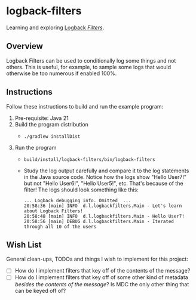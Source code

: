 # logback-filters

Learning and exploring [Logback _Filters_](http://logback.qos.ch/manual/filters.html).


## Overview

Logback Filters can be used to conditionally log some things and not others. This is useful, for example, to sample some
logs that would otherwise be too numerous if enabled 100%.


## Instructions

Follow these instructions to build and run the example program:

1. Pre-requisite: Java 21
2. Build the program distribution
   * ```shell
     ./gradlew installDist
     ```
3. Run the program
   * ```shell
     build/install/logback-filters/bin/logback-filters
     ```
   * Study the log output carefully and compare it to the log statements in the Java source code. Notice how the logs
     show "Hello User7!" but not "Hello User6!", "Hello User5!", etc. That's because of the filter! The logs should look
     something like this:
     ```text
     ... Logback debugging info. Omitted  ...
     20:58:36 [main] INFO  d.l.logbackfilters.Main - Let's learn about Logback Filters!
     20:58:48 [main] INFO  d.l.logbackfilters.Main - Hello User7!
     20:58:56 [main] DEBUG d.l.logbackfilters.Main - Iterated through all 10 of the users
     ```


## Wish List

General clean-ups, TODOs and things I wish to implement for this project:

 * [ ] How do I implement filters that key off of the contents of the message?
 * [ ] How do I implement filters that key off of some other kind of metadata *besides the contents of the message*? Is MDC
   the only other thing that can be keyed off of? 
